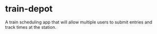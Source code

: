 # train-depot
A train scheduling app that will allow multiple users to submit entries and track times at the station.
